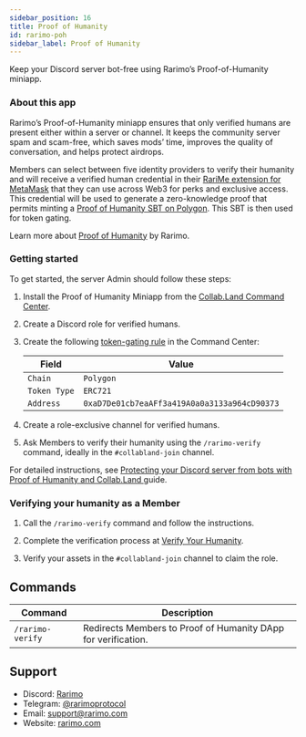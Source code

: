 ```yaml
---
sidebar_position: 16
title: Proof of Humanity
id: rarimo-poh
sidebar_label: Proof of Humanity
---
```


Keep your Discord server bot-free using Rarimo’s Proof-of-Humanity miniapp.

### About this app

Rarimo’s Proof-of-Humanity miniapp ensures that only verified humans are present either within a server or channel. It keeps the community server spam and scam-free, which saves mods’ time, improves the quality of conversation, and helps protect airdrops.

Members can select between five identity providers to verify their humanity and will receive a verified human credential in their [RariMe extension for MetaMask](https://rarime.com/) that they can use across Web3 for perks and exclusive access. This credential will be used to generate a zero-knowledge proof that permits minting a [Proof of Humanity SBT on Polygon](https://opensea.io/collection/proof-of-humanity-2). This SBT is then used for token gating.

Learn more about [Proof of Humanity](https://docs.rarimo.com/use-cases/proof-of-humanity) by Rarimo.

### Getting started

To get started, the server Admin should follow these steps:

1. Install the Proof of Humanity Miniapp from the [Collab.Land Command Center](https://cc.collab.land/).
1. Create a Discord role for verified humans.
1. Create the following [token-gating rule](/help-docs/key-features/token-gate-communities) in the Command Center:

    | Field  | Value |
    |---|---|
    |`Chain`|`Polygon`|
    |`Token Type`|`ERC721`|
    |`Address`|`0xaD7De01cb7eaAFf3a419A0a0a3133a964cD90373`|

1. Create a role-exclusive channel for verified humans.
1. Ask Members to verify their humanity using the `/rarimo-verify` command, ideally in the `#collabland-join` channel.

<!-- TODO: replace with the prod link once the miniapp is live -->
For detailed instructions, see [Protecting your Discord server from bots with Proof of Humanity and Collab.Land
](https://staging.docs.rarimo.com/how-to-guides/proof-of-humanity-collabland-discord) guide.

### Verifying your humanity as a Member

1. Call the `/rarimo-verify` command and follow the instructions.
1. Complete the verification process at [Verify Your Humanity](https://robotornot.rarimo.com).

1. Verify your assets in the `#collabland-join` channel to claim the role.

## Commands

| Command               | Description                                                                                                                                                                                   |
| --------------------- | --------------------------------------------------------------------------------------------------------------------------------------------------------------------------------------------- |
| `/rarimo-verify`  | Redirects Members to Proof of Humanity DApp for verification.                                                                                                                          |

## Support

- Discord: [Rarimo](https://discord.gg/cfrH3Fe7ke)
- Telegram: [@rarimoprotocol](https://t.me/rarimoprotocol)
- Email: [support@rarimo.com](mailto:support@rarimo.com)
- Website: [rarimo.com](https://rarimo.com/)
